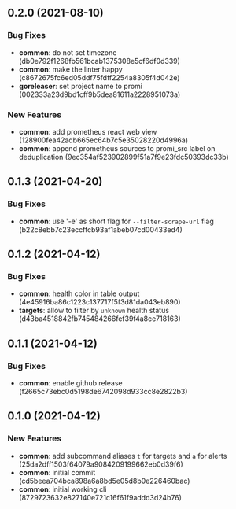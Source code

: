 ## 0.2.0 (2021-08-10)


### Bug Fixes

* **common**: do not set timezone (db0e792f1268fb561bcab1375308e5cf6df0d339)
* **common**: make the linter happy (c8672675fc6ed05ddf75fdff2254a8305f4d042e)
* **goreleaser**: set project name to promi (002333a23d9bd1cff9b5dea81611a2228951073a)


### New Features

* **common**: add prometheus react web view (128900fea42adb665ec64b7c5e35028220d4996a)
* **common**: append prometheus sources to promi_src label on deduplication (9ec354af523902899f51a7f9e23fdc50393dc33b)



## 0.1.3 (2021-04-20)


### Bug Fixes

* **common**: use '-e' as short flag for `--filter-scrape-url` flag (b22c8ebb7c23eccffcb93af1abeb07cd00433ed4)



## 0.1.2 (2021-04-12)


### Bug Fixes

* **common**: health color in table output (4e45916ba86c1223c137717f5f3d81da043eb890)
* **targets**: allow to filter by `unknown` health status (d43ba4518842fb745484266fef39f4a8ce718163)



## 0.1.1 (2021-04-12)


### Bug Fixes

* **common**: enable github release (f2665c73ebc0d5198de6742098d933cc8e2822b3)



## 0.1.0 (2021-04-12)


### New Features

* **common**: add subcommand aliases `t` for targets and `a` for alerts (25da2dff1503f64079a9084209199662eb0d39f6)
* **common**: initial commit (cd5beea704bca898a6a8bd5e05d8b0e226460bac)
* **common**: initial working cli (8729723632e827140e721c16f61f9addd3d24b76)



